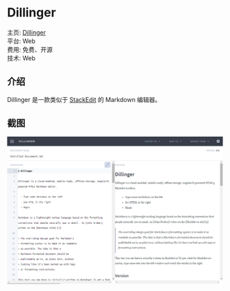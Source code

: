 Dillinger
====

主页: [Dillinger](http://dillinger.io/)  
平台: Web  
费用: 免费、开源  
技术: Web

介绍
----

Dillinger 是一款类似于 [StackEdit](https://stackedit.io/) 的 Markdown 编辑器。

截图
----

![dillinger](images/dillinger.png)
